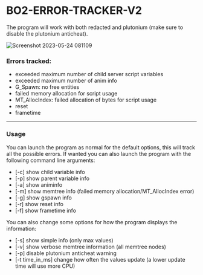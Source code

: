 # BO2-ERROR-TRACKER-V2

The program will work with both redacted and plutonium (make sure to disable the plutonium anticheat). 

![Screenshot 2023-05-24 081109](https://github.com/lveez/BO2-ERROR-TRACKER-V2/assets/65928629/0e37f4fe-ccc7-4230-8486-66f4a4fd187e)

### Errors tracked:
- exceeded maximum number of child server script variables
- exceeded maximum number of anim info
- G_Spawn: no free entities
- failed memory allocation for script usage
- MT_AllocIndex: failed allocation of bytes for script usage
- reset
- frametime

----------------

### Usage
You can launch the program as normal for the default options, this will track all the possible errors. If wanted you can also launch the program with the following command line arguments:
- [-c] show child variable info
- [-p] show parent variable info
- [-a] show animinfo
- [-m] show memtree info (failed memory allocation/MT_AllocIndex error)
- [-g] show gspawn info
- [-r] show reset info
- [-f] show frametime info

You can also change some options for how the program displays the information:
- [-s] show simple info (only max values)
- [-v] show verbose memtree information (all memtree nodes)
- [-p] disable plutonium anticheat warning
- [-t time_in_ms] change how often the values update (a lower update time will use more CPU)
